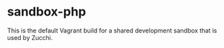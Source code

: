 sandbox-php
===========

This is the default Vagrant build for a shared development sandbox that is used by Zucchi.
